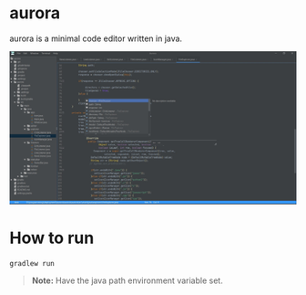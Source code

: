 # aurora
aurora is a minimal code editor written in java.

![aurora](snaps/aurora_snap01.png)
# How to run
```
gradlew run
```

>**Note:** Have the java path environment variable set.
